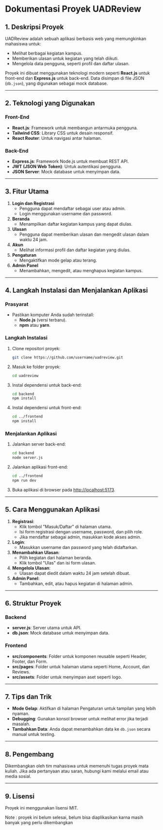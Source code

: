 # Dokumentasi Proyek UADReview

## 1. Deskripsi Proyek

UADReview adalah sebuah aplikasi berbasis web yang memungkinkan mahasiswa untuk:

- Melihat berbagai kegiatan kampus.
- Memberikan ulasan untuk kegiatan yang telah diikuti.
- Mengelola data pengguna, seperti profil dan daftar ulasan.

Proyek ini dibuat menggunakan teknologi modern seperti **React.js** untuk front-end dan **Express.js** untuk back-end. Data disimpan di file JSON (`db.json`), yang digunakan sebagai mock database.

---

## 2. Teknologi yang Digunakan

### Front-End

- **React.js**: Framework untuk membangun antarmuka pengguna.
- **Tailwind CSS**: Library CSS untuk desain responsif.
- **React Router**: Untuk navigasi antar halaman.

### Back-End

- **Express.js**: Framework Node.js untuk membuat REST API.
- **JWT (JSON Web Token)**: Untuk autentikasi pengguna.
- **JSON Server**: Mock database untuk menyimpan data.

---

## 3. Fitur Utama

1. **Login dan Registrasi**
   - Pengguna dapat mendaftar sebagai user atau admin.
   - Login menggunakan username dan password.
2. **Beranda**
   - Menampilkan daftar kegiatan kampus yang dapat diulas.
3. **Ulasan**
   - Pengguna dapat memberikan ulasan dan mengedit ulasan dalam waktu 24 jam.
4. **Akun**
   - Melihat informasi profil dan daftar kegiatan yang diulas.
5. **Pengaturan**
   - Mengaktifkan mode gelap atau terang.
6. **Admin Panel**
   - Menambahkan, mengedit, atau menghapus kegiatan kampus.

---

## 4. Langkah Instalasi dan Menjalankan Aplikasi

### Prasyarat

- Pastikan komputer Anda sudah terinstall:
  - **Node.js** (versi terbaru).
  - **npm** atau **yarn**.

### Langkah Instalasi

1. Clone repositori proyek:
   ```bash
   git clone https://github.com/username/uadreview.git
   ```
2. Masuk ke folder proyek:
   ```bash
   cd uadreview
   ```
3. Instal dependensi untuk back-end:
   ```bash
   cd backend
   npm install
   ```
4. Instal dependensi untuk front-end:
   ```bash
   cd ../frontend
   npm install
   ```

### Menjalankan Aplikasi

1. Jalankan server back-end:
   ```bash
   cd backend
   node server.js
   ```
2. Jalankan aplikasi front-end:
   ```bash
   cd ../frontend
   npm run dev
   ```
3. Buka aplikasi di browser pada [http://localhost:5173](http://localhost:5173).

---

## 5. Cara Menggunakan Aplikasi

1. **Registrasi**:
   - Klik tombol "Masuk/Daftar" di halaman utama.
   - Isi form registrasi dengan username, password, dan pilih role.
   - Jika mendaftar sebagai admin, masukkan kode akses admin.
2. **Login**:
   - Masukkan username dan password yang telah didaftarkan.
3. **Menambahkan Ulasan**:
   - Pilih kegiatan dari halaman beranda.
   - Klik tombol "Ulas" dan isi form ulasan.
4. **Mengelola Ulasan**:
   - Ulasan dapat diedit dalam waktu 24 jam setelah dibuat.
5. **Admin Panel**:
   - Tambahkan, edit, atau hapus kegiatan di halaman admin.

---

## 6. Struktur Proyek

### Backend

- **server.js**: Server utama untuk API.
- **db.json**: Mock database untuk menyimpan data.

### Frontend

- **src/components**: Folder untuk komponen reusable seperti Header, Footer, dan Form.
- **src/pages**: Folder untuk halaman utama seperti Home, Account, dan Reviews.
- **src/assets**: Folder untuk menyimpan aset seperti logo.

---

## 7. Tips dan Trik

- **Mode Gelap**: Aktifkan di halaman Pengaturan untuk tampilan yang lebih nyaman.
- **Debugging**: Gunakan konsol browser untuk melihat error jika terjadi masalah.
- **Tambahkan Data**: Anda dapat menambahkan data ke `db.json` secara manual untuk testing.

---

## 8. Pengembang

Dikembangkan oleh tim mahasiswa untuk memenuhi tugas proyek mata kuliah. Jika ada pertanyaan atau saran, hubungi kami melalui email atau media sosial.

---

## 9. Lisensi

Proyek ini menggunakan lisensi MIT.



Note : proyek ini belum selesai, belum bisa diaplikasikan karna masih banyak yang perlu dikembangkan

